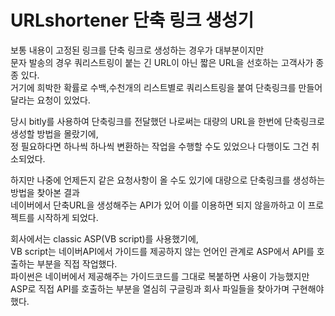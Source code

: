 # URLshortener 단축 링크 생성기

보통 내용이 고정된 링크를 단축 링크로 생성하는 경우가 대부분이지만  
문자 발송의 경우 쿼리스트링이 붙는 긴 URL이 아닌 짧은 URL을 선호하는 고객사가 종종 있다.  
거기에 희박한 확률로 수백,수천개의 리스트별로 쿼리스트링을 붙여 단축링크를 만들어달라는 요청이 있었다.  

당시 bitly를 사용하여 단축링크를 전달했던 나로써는 대량의 URL을 한번에 단축링크로 생성할 방법을 몰랐기에,  
정 필요하다면 하나씩 하나씩 변환하는 작업을 수행할 수도 있었으나 다행이도 그건 취소되었다.

하지만 나중에 언제든지 같은 요청사항이 올 수도 있기에 대량으로 단축링크를 생성하는 방법을 찾아본 결과  
네이버에서 단축URL을 생성해주는 API가 있어 이를 이용하면 되지 않을까하고 이 프로젝트를 시작하게 되었다.  

회사에서는 classic ASP(VB script)를 사용했기에,  
VB script는 네이버API에서 가이드를 제공하지 않는 언어인 관계로 ASP에서 API를 호출하는 부분을 직접 작업했다.  
파이썬은 네이버에서 제공해주는 가이드코드를 그대로 복붙하면 사용이 가능했지만 ASP로 직접 API를 호출하는 부분을 열심히 구글링과 회사 파일들을 찾아가며 구현해야 했다.
